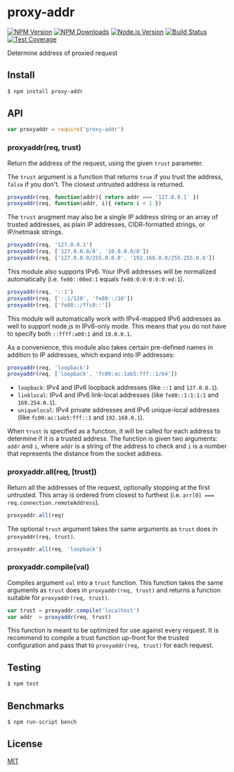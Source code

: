 # proxy-addr

[![NPM Version][npm-image]][npm-url]
[![NPM Downloads][downloads-image]][downloads-url]
[![Node.js Version][node-version-image]][node-version-url]
[![Build Status][travis-image]][travis-url]
[![Test Coverage][coveralls-image]][coveralls-url]

Determine address of proxied request

## Install

```sh
$ npm install proxy-addr
```

## API

```js
var proxyaddr = require('proxy-addr')
```

### proxyaddr(req, trust)

Return the address of the request, using the given `trust` parameter.

The `trust` argument is a function that returns `true` if you trust the address, `false` if you don't. The closest
untrusted address is returned.

```js
proxyaddr(req, function(addr){ return addr === '127.0.0.1' })
proxyaddr(req, function(addr, i){ return i < 1 })
```

The `trust` arugment may also be a single IP address string or an array of trusted addresses, as plain IP addresses,
CIDR-formatted strings, or IP/netmask strings.

```js
proxyaddr(req, '127.0.0.1')
proxyaddr(req, ['127.0.0.0/8', '10.0.0.0/8'])
proxyaddr(req, ['127.0.0.0/255.0.0.0', '192.168.0.0/255.255.0.0'])
```

This module also supports IPv6. Your IPv6 addresses will be normalized automatically (i.e. `fe80::00ed:1`
equals `fe80:0:0:0:0:0:ed:1`).

```js
proxyaddr(req, '::1')
proxyaddr(req, ['::1/128', 'fe80::/10'])
proxyaddr(req, ['fe80::/ffc0::'])
```

This module will automatically work with IPv4-mapped IPv6 addresses as well to support node.js in IPv6-only mode. This
means that you do not have to specify both `::ffff:a00:1` and `10.0.0.1`.

As a convenience, this module also takes certain pre-defined names in addition to IP addresses, which expand into IP
addresses:

```js
proxyaddr(req, 'loopback')
proxyaddr(req, ['loopback', 'fc00:ac:1ab5:fff::1/64'])
```

* `loopback`: IPv4 and IPv6 loopback addresses (like `::1` and
  `127.0.0.1`).
* `linklocal`: IPv4 and IPv6 link-local addresses (like
  `fe80::1:1:1:1` and `169.254.0.1`).
* `uniquelocal`: IPv4 private addresses and IPv6 unique-local addresses (like `fc00:ac:1ab5:fff::1` and `192.168.0.1`).

When `trust` is specified as a function, it will be called for each address to determine if it is a trusted address. The
function is given two arguments: `addr` and `i`, where `addr` is a string of the address to check and `i` is a number
that represents the distance from the socket address.

### proxyaddr.all(req, [trust])

Return all the addresses of the request, optionally stopping at the first untrusted. This array is ordered from closest
to furthest
(i.e. `arr[0] === req.connection.remoteAddress`).

```js
proxyaddr.all(req)
```

The optional `trust` argument takes the same arguments as `trust`
does in `proxyaddr(req, trust)`.

```js
proxyaddr.all(req, 'loopback')
```

### proxyaddr.compile(val)

Compiles argument `val` into a `trust` function. This function takes the same arguments as `trust` does
in `proxyaddr(req, trust)` and returns a function suitable for `proxyaddr(req, trust)`.

```js
var trust = proxyaddr.compile('localhost')
var addr  = proxyaddr(req, trust)
```

This function is meant to be optimized for use against every request. It is recommend to compile a trust function
up-front for the trusted configuration and pass that to `proxyaddr(req, trust)` for each request.

## Testing

```sh
$ npm test
```

## Benchmarks

```sh
$ npm run-script bench
```

## License

[MIT](LICENSE)

[npm-image]: https://img.shields.io/npm/v/proxy-addr.svg

[npm-url]: https://npmjs.org/package/proxy-addr

[node-version-image]: https://img.shields.io/node/v/proxy-addr.svg

[node-version-url]: http://nodejs.org/download/

[travis-image]: https://img.shields.io/travis/jshttp/proxy-addr/master.svg

[travis-url]: https://travis-ci.org/jshttp/proxy-addr

[coveralls-image]: https://img.shields.io/coveralls/jshttp/proxy-addr/master.svg

[coveralls-url]: https://coveralls.io/r/jshttp/proxy-addr?branch=master

[downloads-image]: https://img.shields.io/npm/dm/proxy-addr.svg

[downloads-url]: https://npmjs.org/package/proxy-addr
